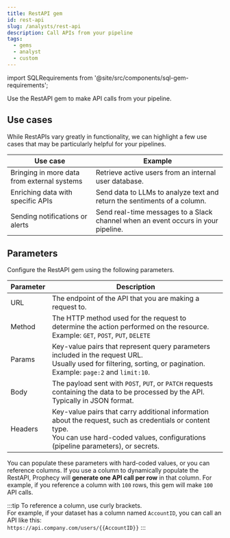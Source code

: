 ```yaml
---
title: RestAPI gem
id: rest-api
slug: /analysts/rest-api
description: Call APIs from your pipeline
tags:
  - gems
  - analyst
  - custom
---
```


import SQLRequirements from '@site/src/components/sql-gem-requirements';

<SQLRequirements
  execution_engine="Prophecy Automate"
  sql_package_name=""
  sql_package_version=""
/>

Use the RestAPI gem to make API calls from your pipeline.

## Use cases

While RestAPIs vary greatly in functionality, we can highlight a few use cases that may be particularly helpful for your pipelines.

| Use case                                    | Example                                                                           |
| ------------------------------------------- | --------------------------------------------------------------------------------- |
| Bringing in more data from external systems | Retrieve active users from an internal user database.                             |
| Enriching data with specific APIs           | Send data to LLMs to analyze text and return the sentiments of a column.          |
| Sending notifications or alerts             | Send real-time messages to a Slack channel when an event occurs in your pipeline. |

## Parameters

Configure the RestAPI gem using the following parameters.

| Parameter | Description                                                                                                                                                                                     |
| --------- | ----------------------------------------------------------------------------------------------------------------------------------------------------------------------------------------------- |
| URL       | The endpoint of the API that you are making a request to.                                                                                                                                       |
| Method    | The HTTP method used for the request to determine the action performed on the resource. <br/>Example: `GET`, `POST`, `PUT`, `DELETE`                                                            |
| Params    | Key-value pairs that represent query parameters included in the request URL. <br/>Usually used for filtering, sorting, or pagination. <br/>Example: `page:2` and `limit:10`.                    |
| Body      | The payload sent with `POST`, `PUT`, or `PATCH` requests containing the data to be processed by the API. <br/>Typically in JSON format.                                                         |
| Headers   | Key-value pairs that carry additional information about the request, such as credentials or content type. <br/>You can use hard-coded values, configurations (pipeline parameters), or secrets. |

You can populate these parameters with hard-coded values, or you can reference columns. If you use a column to dynamically populate the RestAPI, Prophecy will **generate one API call per row** in that column. For example, if you reference a column with `100` rows, this gem will make `100` API calls.

:::tip
To reference a column, use curly brackets.<br/>
For example, if your dataset has a column named `AccountID`, you can call an API like this:<br/>
`https://api.company.com/users/{{AccountID}}`
:::
